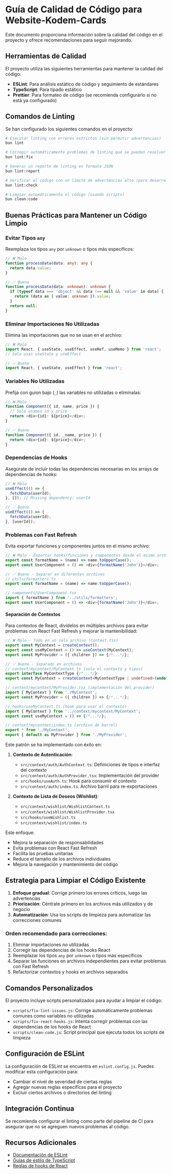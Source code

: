 # Guía de Calidad de Código para Website-Kodem-Cards

Este documento proporciona información sobre la calidad del código en el proyecto y ofrece recomendaciones para seguir mejorando.

## Herramientas de Calidad

El proyecto utiliza las siguientes herramientas para mantener la calidad del código:

- **ESLint**: Para análisis estático de código y seguimiento de estándares
- **TypeScript**: Para tipado estático
- **Prettier**: Para formateo de código (se recomienda configurarlo si no está ya configurado)

## Comandos de Linting

Se han configurado los siguientes comandos en el proyecto:

```bash
# Ejecutar linting con errores estrictos (sin permitir advertencias)
bun lint

# Corregir automáticamente problemas de linting que se puedan resolver
bun lint:fix

# Generar un reporte de linting en formato JSON
bun lint:report

# Verificar el código con un límite de advertencias alto (para desarrollo)
bun lint:check

# Limpiar automáticamente el código (usando scripts)
bun clean:code
```

## Buenas Prácticas para Mantener un Código Limpio

### Evitar Tipos `any`

Reemplaza los tipos `any` por `unknown` o tipos más específicos:

```typescript
// ❌ Malo
function processData(data: any): any {
  return data.value;
}

// ✅ Bueno
function processData(data: unknown): unknown {
  if (typeof data === 'object' && data !== null && 'value' in data) {
    return (data as { value: unknown }).value;
  }
  return null;
}
```

### Eliminar Importaciones No Utilizadas

Elimina las importaciones que no se usan en el archivo:

```typescript
// ❌ Malo
import React, { useState, useEffect, useRef, useMemo } from 'react';
// Solo usas useState y useEffect

// ✅ Bueno
import React, { useState, useEffect } from 'react';
```

### Variables No Utilizadas

Prefija con guion bajo (`_`) las variables no utilizadas o elimínalas:

```typescript
// ❌ Malo
function Component({ id, name, price }) {
  // Solo usamos id y price
  return <div>{id}: ${price}</div>;
}

// ✅ Bueno
function Component({ id, _name, price }) {
  return <div>{id}: ${price}</div>;
}
```

### Dependencias de Hooks

Asegúrate de incluir todas las dependencias necesarias en los arrays de dependencias de hooks:

```typescript
// ❌ Malo
useEffect(() => {
  fetchData(userId);
}, []); // Missing dependency: userId

// ✅ Bueno
useEffect(() => {
  fetchData(userId);
}, [userId]);
```

### Problemas con Fast Refresh

Evita exportar funciones y componentes juntos en el mismo archivo:

```typescript
// ❌ Malo - Exportar hooks/funciones y componentes desde el mismo archivo
export const formatName = (name) => name.toUpperCase();
export const UserComponent = () => <div>{formatName('John')}</div>;

// ✅ Bueno - Separar en diferentes archivos
// utils/formatters.ts
export const formatName = (name) => name.toUpperCase();

// components/UserComponent.tsx
import { formatName } from '../utils/formatters';
export const UserComponent = () => <div>{formatName('John')}</div>;
```

#### Separación de Contextos

Para contextos de React, divídelos en múltiples archivos para evitar problemas con React Fast Refresh y mejorar la mantenibilidad:

```typescript
// ❌ Malo - Todo en un solo archivo (Context.tsx)
export const MyContext = createContext();
export const useMyContext = () => useContext(MyContext);
export const MyProvider = ({ children }) => {/*...*/};

// ✅ Bueno - Separado en archivos
// context/mycontext/MyContext.ts (solo el contexto y tipos)
export interface MyContextType {/*...*/}
export const MyContext = createContext<MyContextType | undefined>(undefined);

// context/mycontext/MyProvider.tsx (implementación del provider)
import { MyContext } from './MyContext';
export const MyProvider = ({ children }) => {/*...*/};

// hooks/useMyContext.ts (hook para usar el contexto)
import { MyContext } from '../context/mycontext/MyContext';
export const useMyContext = () => {/*...*/};

// context/mycontext/index.ts (archivo de barrel) 
export * from './MyContext';
export { default as MyProvider } from './MyProvider';
```

Este patrón se ha implementado con éxito en:

1. **Contexto de Autenticación**:
   - `src/context/auth/AuthContext.ts`: Definiciones de tipos e interfaz del contexto
   - `src/context/auth/AuthProvider.tsx`: Implementación del provider
   - `src/hooks/useAuth.ts`: Hook para consumir el contexto
   - `src/context/auth/index.ts`: Archivo barril para re-exportaciones

2. **Contexto de Lista de Deseos (Wishlist)**:
   - `src/context/wishlist/WishlistContext.ts`
   - `src/context/wishlist/WishlistProvider.tsx`
   - `src/hooks/useWishlist.ts`
   - `src/context/wishlist/index.ts`

Este enfoque:
- Mejora la separación de responsabilidades
- Evita problemas con React Fast Refresh
- Facilita las pruebas unitarias
- Reduce el tamaño de los archivos individuales
- Mejora la navegación y mantenimiento del código

## Estrategia para Limpiar el Código Existente

1. **Enfoque gradual**: Corrige primero los errores críticos, luego las advertencias
2. **Priorización**: Céntrate primero en los archivos más utilizados y de negocio
3. **Automatización**: Usa los scripts de limpieza para automatizar las correcciones comunes

### Orden recomendado para correcciones:

1. Eliminar importaciones no utilizadas
2. Corregir las dependencias de los hooks React
3. Reemplazar los tipos `any` por `unknown` o tipos más específicos
4. Separar las funciones en archivos independientes para evitar problemas con Fast Refresh
5. Refactorizar contextos y hooks en archivos separados

## Comandos Personalizados

El proyecto incluye scripts personalizados para ayudar a limpiar el código:

- `scripts/fix-lint-issues.js`: Corrige automáticamente problemas comunes como variables no utilizadas
- `scripts/fix-react-hooks.js`: Intenta corregir problemas con las dependencias de los hooks de React
- `scripts/clean-code.js`: Script principal que ejecuta todos los scripts de limpieza

## Configuración de ESLint

La configuración de ESLint se encuentra en `eslint.config.js`. Puedes modificar esta configuración para:

- Cambiar el nivel de severidad de ciertas reglas
- Agregar nuevas reglas específicas para el proyecto
- Excluir ciertos archivos o directorios del linting

## Integración Continua

Se recomienda configurar el linting como parte del pipeline de CI para asegurar que no se agreguen nuevos problemas al código.

## Recursos Adicionales

- [Documentación de ESLint](https://eslint.org/docs/latest/)
- [Guías de estilo de TypeScript](https://www.typescriptlang.org/docs/handbook/declaration-files/do-s-and-don-ts.html)
- [Reglas de hooks de React](https://legacy.reactjs.org/docs/hooks-rules.html)
